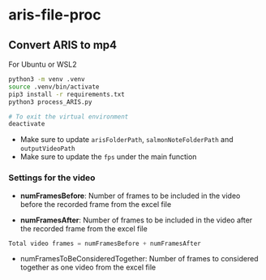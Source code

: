 # aris-file-proc

## Convert ARIS to mp4

For Ubuntu or WSL2

```bash
python3 -m venv .venv
source .venv/bin/activate
pip3 install -r requirements.txt
python3 process_ARIS.py

# To exit the virtual environment
deactivate
```

- Make sure to update `arisFolderPath`, `salmonNoteFolderPath` and `outputVideoPath`
- Make sure to update the `fps` under the main function

### Settings for the video

- **numFramesBefore**: Number of frames to be included in the video before the recorded frame from the excel file

- **numFramesAfter**: Number of frames to be included in the video after the recorded frame from the excel file

```python
Total video frames = numFramesBefore + numFramesAfter
```

- numFramesToBeConsideredTogether: Number of frames to considered together as one video from the excel file